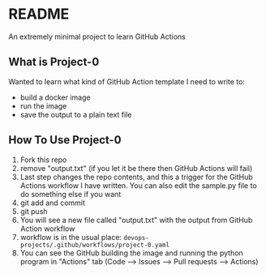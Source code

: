 # README

An extremely minimal project to learn GitHub Actions

## What is Project-0
Wanted to learn what kind of GitHub Action template I need to write to:
- build a docker image
- run the image 
- save the output to a plain text file

## How To Use Project-0
1. Fork this repo
2. remove "output.txt" (if you let it be there then GitHub Actions will fail)
3. Last step changes the repo contents, and this a trigger for the GitHub Actions workflow I have written. You can also edit the sample.py file to do something else if you want
4. git add and commit
5. git push
6. You will see a new file called "output.txt" with the output from GitHub Action workflow
7. workflow is in the usual place: `devops-projects/.github/workflows/project-0.yaml`
8. You can see the GitHub building the image and running the python program in "Actions" tab (Code --> Issues --> Pull requests --> Actions) 



